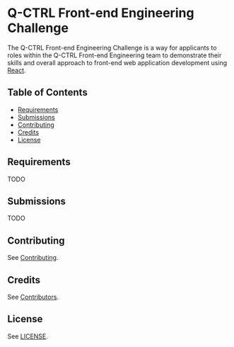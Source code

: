 # Q-CTRL Front-end Engineering Challenge

The Q-CTRL Front-end Engineering Challenge is a way for applicants to roles within the Q-CTRL Front-end Engineering team to demonstrate their skills and overall approach to front-end web application development using [React](https://reactjs.org/).

## Table of Contents

- [Requirements](#requirements)
- [Submissions](#submissions)
- [Contributing](#contributing)
- [Credits](#credits)
- [License](#license)

## Requirements

TODO

## Submissions

TODO

## Contributing

See [Contributing](https://github.com/qctrl/.github/blob/master/CONTRIBUTING.md).

## Credits

See [Contributors](https://github.com/qctrl/front-end-challenge/graphs/contributors).

## License

See [LICENSE](LICENSE).
